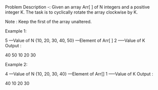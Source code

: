 Problem Description -: Given an array Arr[ ] of N integers and a positive integer K. The task is to cyclically rotate the array clockwise by K.

Note : Keep the first of the array unaltered. 

Example 1:

5  —Value of N
{10, 20, 30, 40, 50}  —Element of Arr[ ]
2  —–Value of K
Output :

40 50 10 20 30

Example 2:

4  —Value of N
{10, 20, 30, 40}  —Element of Arr[]
1  —–Value of K
Output :

40 10 20 30
